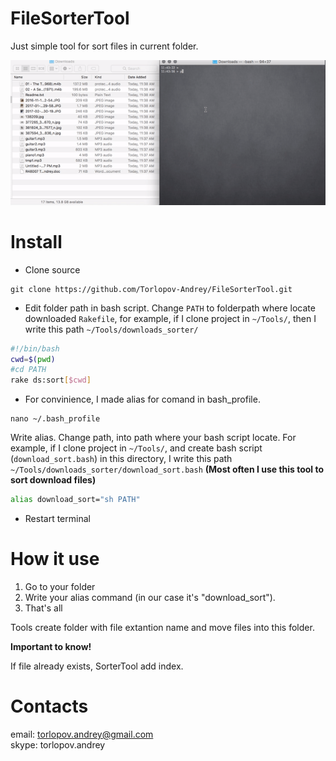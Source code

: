 # FileSorterTool

Just simple tool for sort files in current folder.

![About](https://github.com/Torlopov-Andrey/FileSorterTool/blob/master/sort_demo.gif)

# Install

* Clone source
```
git clone https://github.com/Torlopov-Andrey/FileSorterTool.git
```
* Edit folder path in bash script.  Change `PATH` to folderpath where locate downloaded `Rakefile`, for example, if I clone project in `~/Tools/`, then I write this path `~/Tools/downloads_sorter/`

```bash
#!/bin/bash
cwd=$(pwd)
#cd PATH
rake ds:sort[$cwd]
```

* For convinience, I made alias for comand in bash_profile.

```
nano ~/.bash_profile
```

Write alias. Change path, into path where your bash script locate. For example, if I clone project in `~/Tools/`, and create bash script (`download_sort.bash`) in this directory, I write this path `~/Tools/downloads_sorter/download_sort.bash`
**(Most often I use this tool to sort download files)**
```bash
alias download_sort="sh PATH"
```

* Restart terminal

# How it use

1. Go to your folder
2. Write your alias command (in our case it's "download_sort").
3. That's all

Tools create folder with file extantion name and move files into this folder.

**Important to know!**

If file already exists, SorterTool add index.

# Contacts

email: torlopov.andrey@gmail.com </br>
skype: torlopov.andrey
